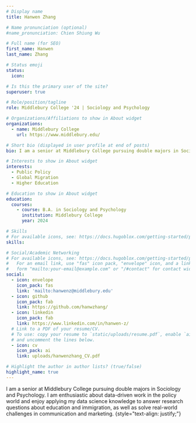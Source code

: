 ```yaml
---
# Display name
title: Hanwen Zhang

# Name pronunciation (optional)
#name_pronunciation: Chien Shiung Wu

# Full name (for SEO)
first_name: Hanwen
last_name: Zhang

# Status emoji
status:
  icon: 

# Is this the primary user of the site?
superuser: true

# Role/position/tagline
role: Middlebury College '24 | Sociology and Psychology

# Organizations/Affiliations to show in About widget
organizations:
  - name: Middlebury College
    url: https://www.middlebury.edu/

# Short bio (displayed in user profile at end of posts)
bio: I am a senior at Middlebury College pursuing double majors in Sociology and Psychology. I am enthusiastic about data-driven work in the policy world and enjoy applying my data science knowledge to answer research questions about education and immigration, as well as solve real-world challenges in communication and marketing.

# Interests to show in About widget
interests:
  - Public Policy
  - Global Migration
  - Higher Education

# Education to show in About widget
education:
  courses:
    - course: B.A. in Sociology and Psychology
      institution: Middlebury College
      year: 2024

# Skills
# For available icons, see: https://docs.hugoblox.com/getting-started/page-builder/#icons
skills:

# Social/Academic Networking
# For available icons, see: https://docs.hugoblox.com/getting-started/page-builder/#icons
#   For an email link, use "fas" icon pack, "envelope" icon, and a link in the
#   form "mailto:your-email@example.com" or "/#contact" for contact widget.
social:
  - icon: envelope
    icon_pack: fas
    link: 'mailto:hanwenz@middlebury.edu'
  - icon: github
    icon_pack: fab
    link: https://github.com/hanwzhang/
  - icon: linkedin
    icon_pack: fab
    link: https://www.linkedin.com/in/hanwen-z/
  # Link to a PDF of your resume/CV.
  # To use: copy your resume to `static/uploads/resume.pdf`, enable `ai` icons in `params.yaml`,
  # and uncomment the lines below.
  - icon: cv
    icon_pack: ai
    link: uploads/hanwenzhang_CV.pdf

# Highlight the author in author lists? (true/false)
highlight_name: true
---
```


I am a senior at Middlebury College pursuing double majors in Sociology and Psychology. I am enthusiastic about data-driven work in the policy world and enjoy applying my data science knowledge to answer research questions about education and immigration, as well as solve real-world challenges in communication and marketing.
{style="text-align: justify;"}
